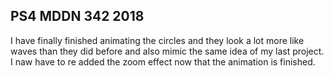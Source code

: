 ## PS4 MDDN 342 2018

I have finally finished animating the circles and they look a lot more like waves than they did before and also mimic the same idea of my last project. I naw have to re added the zoom effect now that the animation is finished.

